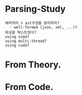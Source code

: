 # Parsing-Study
    에러처리 + ast구성을 분리하자?
      - well-formed (json, xml, ...)?
    파싱할 텍스트형식?
    using simd?
    using multi-thread?
    using cuda?
    
# From Theory.
# From Code.
